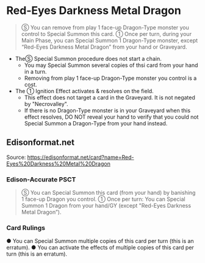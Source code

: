 # Red-Eyes Darkness Metal Dragon

> Ⓢ You can remove from play 1 face-up Dragon-Type monster you control to Special Summon this card. ① Once per turn, during your Main Phase, you can Special Summon 1 Dragon-Type monster, except “Red-Eyes Darkness Metal Dragon” from your hand or Graveyard.

*   TheⓈ Special Summon procedure does not start a chain.
    *   You may Special Summon several copies of thsi card from your hand in a turn.
    *   Removing from play 1 face-up Dragon-Type monster you control is a cost.
*   The ① Ignition Effect activates & resolves on the field.
    *   This effect does not target a card in the Graveyard. It is not negated by "Necrovalley".
    *   If there is no Dragon-Type monster is in your Graveyard when this effect resolves, DO NOT reveal your hand to verify that you could not Special Summon a Dragon-Type from your hand instead.

## Edisonformat.net

Source: https://edisonformat.net/card?name=Red-Eyes%20Darkness%20Metal%20Dragon

### Edison-Accurate PSCT

> Ⓢ You can Special Summon this card (from your hand) by banishing 1 face-up Dragon you control.
> ① Once per turn:
> You can Special Summon 1 Dragon from your hand/GY (except "Red-Eyes Darkness Metal Dragon”).

### Card Rulings

● You can Special Summon multiple copies of this card per turn (this is an erratum).
● You can activate the effects of multiple copies of this card per turn (this is an erratum).
            